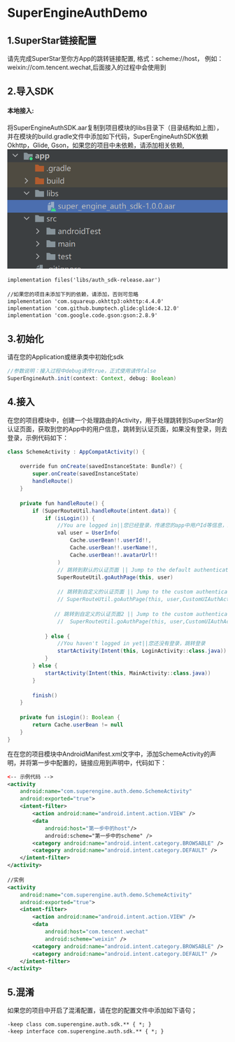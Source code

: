 # SuperEngineAuthDemo

## **1.SuperStar链接配置**
请先完成SuperStar至你方App的跳转链接配置, 格式：scheme://host，
例如：weixin://com.tencent.wechat,后面接入的过程中会使用到

## **2.导入SDK**

#### **本地接入:**
将SuperEngineAuthSDK.aar复制到项目模块的libs目录下（目录结构如上图），并在模块的build.gradle文件中添加如下代码，SuperEngineAuthSDK依赖Okhttp，Glide, Gson，如果您的项目中未依赖，请添加相关依赖,![目录结构](image/image1.png)


```
implementation files('libs/auth_sdk-release.aar')

//如果您的项目未添加下列的依赖，请添加，否则可忽略
implementation 'com.squareup.okhttp3:okhttp:4.4.0'
implementation 'com.github.bumptech.glide:glide:4.12.0'
implementation 'com.google.code.gson:gson:2.8.9'

```

## **3.初始化**
请在您的Application或继承类中初始化sdk

```java
//参数说明：接入过程中debug请传true，正式使用请传false
SuperEngineAuth.init(context: Context, debug: Boolean)  

```

## **4.接入**
在您的项目模块中，创建一个处理路由的Activity，用于处理跳转到SuperStar的认证页面，获取到您的App中的用户信息，跳转到认证页面，如果没有登录，则去登录，示例代码如下：

```java
class SchemeActivity : AppCompatActivity() {

    override fun onCreate(savedInstanceState: Bundle?) {
        super.onCreate(savedInstanceState)
        handleRoute()
    }

    private fun handleRoute() {
        if (SuperRouteUtil.handleRoute(intent.data)) {
            if (isLogin()) {
                //You are logged in||您已经登录，传递您的app中用户Id等信息，跳转认证页面
                val user = UserInfo(
                    Cache.userBean!!.userId!!,
                    Cache.userBean!!.userName!!,
                    Cache.userBean!!.avatarUrl!!
                )
                // 跳转到默认的认证页面 || Jump to the default authentication page
                SuperRouteUtil.goAuthPage(this, user)

                // 跳转到自定义的认证页面 || Jump to the custom authentication page
                // SuperRouteUtil.goAuthPage(this, user,CustomUIAuthActivity::class.java)

               // 跳转到自定义的认证页面2 || Jump to the custom authentication page
                //  SuperRouteUtil.goAuthPage(this, user,CustomUIAuthActivity2::class.java)

            } else {
                //You haven't logged in yet||您还没有登录，跳转登录
                startActivity(Intent(this, LoginActivity::class.java))
            }
        } else {
            startActivity(Intent(this, MainActivity::class.java))
        }

        finish()
    }

    private fun isLogin(): Boolean {
        return Cache.userBean != null
    }
}

```

在在您的项目模块中AndroidManifest.xml文字中，添加SchemeActivity的声明，并将第一步中配置的，链接应用到声明中，代码如下：

```xml
<-- 示例代码 -->
<activity
    android:name="com.superengine.auth.demo.SchemeActivity"
    android:exported="true">
    <intent-filter>
        <action android:name="android.intent.action.VIEW" />
        <data
            android:host="第一步中的host"/> 
            android:scheme="第一步中的scheme" />
        <category android:name="android.intent.category.BROWSABLE" />
        <category android:name="android.intent.category.DEFAULT" />
    </intent-filter>
</activity>

//实例
<activity
    android:name="com.superengine.auth.demo.SchemeActivity"
    android:exported="true">
    <intent-filter>
        <action android:name="android.intent.action.VIEW" />
        <data
            android:host="com.tencent.wechat"
            android:scheme="weixin" />
        <category android:name="android.intent.category.BROWSABLE" />
        <category android:name="android.intent.category.DEFAULT" />
    </intent-filter>
</activity>

```

## **5.混淆**
如果您的项目中开启了混淆配置，请在您的配置文件中添加如下语句；

```
-keep class com.superengine.auth.sdk.** { *; }
-keep interface com.superengine.auth.sdk.** { *; }
```
